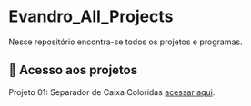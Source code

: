 # Evandro_All_Projects

Nesse repositório encontra-se todos os projetos e programas.
  
## 📁 Acesso aos projetos
Projeto 01: Separador de Caixa Coloridas [acessar aqui](https://github.com/Evandro02/Evandro_All_Projects/blob/main/Projeto_01.md).
